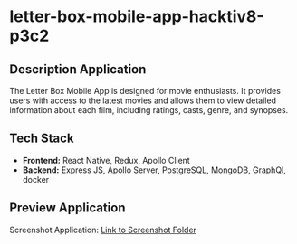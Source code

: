 # letter-box-mobile-app-hacktiv8-p3c2

## Description Application

The Letter Box Mobile App is designed for movie enthusiasts. It provides users with access to the latest movies and allows them to view detailed information about each film, including ratings, casts, genre, and synopses.

## Tech Stack

- **Frontend:** React Native, Redux, Apollo Client
- **Backend:** Express JS, Apollo Server, PostgreSQL, MongoDB, GraphQl, docker

## Preview Application

Screenshot Application: [Link to Screenshot Folder](https://drive.google.com/drive/folders/1-7ZtBQDktb_jvlkLC4L4zBkQc5f_fUfj?usp=sharing)
